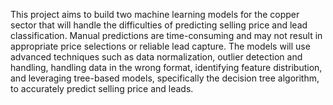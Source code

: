 This project aims to build two machine learning models for the copper sector that will handle the difficulties of predicting selling price and lead classification. Manual predictions are time-consuming and may not result in appropriate price selections or reliable lead capture. The models will use advanced techniques such as data normalization, outlier detection and handling, handling data in the wrong format, identifying feature distribution, and leveraging tree-based models, specifically the decision tree algorithm, to accurately predict selling price and leads.

